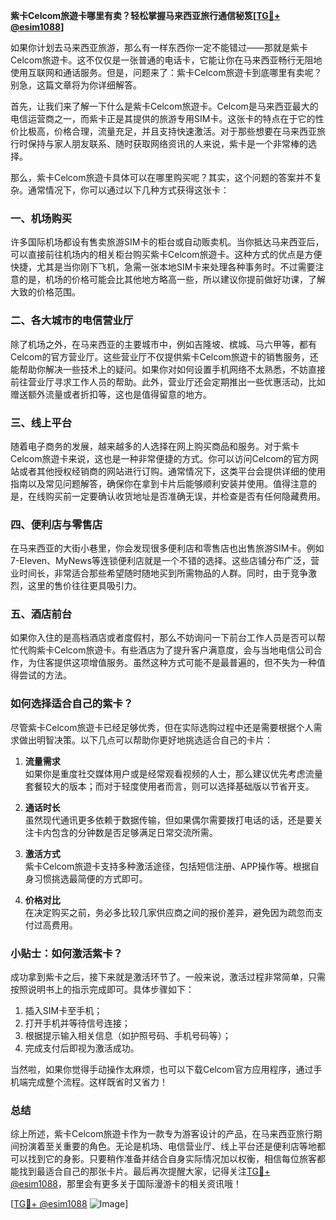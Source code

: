 **紫卡Celcom旅遊卡哪里有卖？轻松掌握马来西亚旅行通信秘笈[[TG💪+ @esim1088](https://t.me/s/esim1088)]**

如果你计划去马来西亚旅游，那么有一样东西你一定不能错过——那就是紫卡Celcom旅遊卡。这不仅仅是一张普通的电话卡，它能让你在马来西亚畅行无阻地使用互联网和通话服务。但是，问题来了：紫卡Celcom旅遊卡到底哪里有卖呢？别急，这篇文章将为你详细解答。

首先，让我们来了解一下什么是紫卡Celcom旅遊卡。Celcom是马来西亚最大的电信运营商之一，而紫卡正是其提供的旅游专用SIM卡。这张卡的特点在于它的性价比极高，价格合理，流量充足，并且支持快速激活。对于那些想要在马来西亚旅行时保持与家人朋友联系、随时获取网络资讯的人来说，紫卡是一个非常棒的选择。

那么，紫卡Celcom旅遊卡具体可以在哪里购买呢？其实，这个问题的答案并不复杂。通常情况下，你可以通过以下几种方式获得这张卡：

### 一、机场购买

许多国际机场都设有售卖旅游SIM卡的柜台或自动贩卖机。当你抵达马来西亚后，可以直接前往机场内的相关柜台购买紫卡Celcom旅遊卡。这种方式的优点是方便快捷，尤其是当你刚下飞机，急需一张本地SIM卡来处理各种事务时。不过需要注意的是，机场的价格可能会比其他地方略高一些，所以建议你提前做好功课，了解大致的价格范围。

### 二、各大城市的电信营业厅

除了机场之外，在马来西亚的主要城市中，例如吉隆坡、槟城、马六甲等，都有Celcom的官方营业厅。这些营业厅不仅提供紫卡Celcom旅遊卡的销售服务，还能帮助你解决一些技术上的疑问。如果你对如何设置手机网络不太熟悉，不妨直接前往营业厅寻求工作人员的帮助。此外，营业厅还会定期推出一些优惠活动，比如赠送额外流量或者折扣等，这也是值得留意的地方。

### 三、线上平台

随着电子商务的发展，越来越多的人选择在网上购买商品和服务。对于紫卡Celcom旅遊卡来说，这也是一种非常便捷的方式。你可以访问Celcom的官方网站或者其他授权经销商的网站进行订购。通常情况下，这类平台会提供详细的使用指南以及常见问题解答，确保你在拿到卡片后能够顺利安装并使用。值得注意的是，在线购买前一定要确认收货地址是否准确无误，并检查是否有任何隐藏费用。

### 四、便利店与零售店

在马来西亚的大街小巷里，你会发现很多便利店和零售店也出售旅游SIM卡。例如7-Eleven、MyNews等连锁便利店就是一个不错的选择。这些店铺分布广泛，营业时间长，非常适合那些希望随时随地买到所需物品的人群。同时，由于竞争激烈，这里的售价往往更具吸引力。

### 五、酒店前台

如果你入住的是高档酒店或者度假村，那么不妨询问一下前台工作人员是否可以帮忙代购紫卡Celcom旅遊卡。有些酒店为了提升客户满意度，会与当地电信公司合作，为住客提供这项增值服务。虽然这种方式可能不是最普遍的，但不失为一种值得尝试的方法。

### 如何选择适合自己的紫卡？

尽管紫卡Celcom旅遊卡已经足够优秀，但在实际选购过程中还是需要根据个人需求做出明智决策。以下几点可以帮助你更好地挑选适合自己的卡片：

1. **流量需求**  
   如果你是重度社交媒体用户或是经常观看视频的人士，那么建议优先考虑流量套餐较大的版本；而对于轻度使用者而言，则可以选择基础版以节省开支。

2. **通话时长**  
   虽然现代通讯更多依赖于数据传输，但如果偶尔需要拨打电话的话，还是要关注卡内包含的分钟数是否足够满足日常交流所需。

3. **激活方式**  
   紫卡Celcom旅遊卡支持多种激活途径，包括短信注册、APP操作等。根据自身习惯挑选最简便的方式即可。

4. **价格对比**  
   在决定购买之前，务必多比较几家供应商之间的报价差异，避免因为疏忽而支付过高费用。

### 小贴士：如何激活紫卡？

成功拿到紫卡之后，接下来就是激活环节了。一般来说，激活过程非常简单，只需按照说明书上的指示完成即可。具体步骤如下：

1. 插入SIM卡至手机；
2. 打开手机并等待信号连接；
3. 根据提示输入相关信息（如护照号码、手机号码等）；
4. 完成支付后即视为激活成功。

当然啦，如果你觉得手动操作太麻烦，也可以下载Celcom官方应用程序，通过手机端完成整个流程。这样既省时又省力！

### 总结

综上所述，紫卡Celcom旅遊卡作为一款专为游客设计的产品，在马来西亚旅行期间扮演着至关重要的角色。无论是机场、电信营业厅、线上平台还是便利店等地都可以找到它的身影。只要稍作准备并结合自身实际情况加以权衡，相信每位旅客都能找到最适合自己的那张卡片。最后再次提醒大家，记得关注[TG💪+ @esim1088](https://t.me/s/esim1088)，那里会有更多关于国际漫游卡的相关资讯哦！

[[TG💪+ @esim1088](https://t.me/s/esim1088) ![Image](https://i.postimg.cc/4NQfJmqS/Snipaste-2025-05-13-00-14-12.png)]